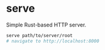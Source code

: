 # serve
Simple Rust-based HTTP server.

```sh
serve path/to/server/root
# navigate to http://localhost:8000
```